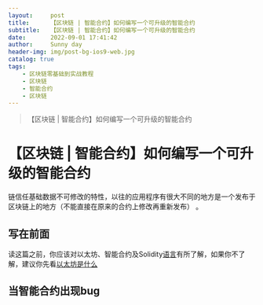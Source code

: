 ```yaml
---
layout:     post
title:      【区块链 | 智能合约】如何编写一个可升级的智能合约
subtitle:   【区块链 | 智能合约】如何编写一个可升级的智能合约
date:       2022-09-01 17:41:42
author:     Sunny day
header-img: img/post-bg-ios9-web.jpg
catalog: true
tags:
    - 区块链零基础到实战教程
    - 区块链
    - 智能合约
    - 区块链
---
```


>【区块链 | 智能合约】如何编写一个可升级的智能合约

# 【区块链 | 智能合约】如何编写一个可升级的智能合约

链信任基础数据不可修改的特性，以往的应用程序有很大不同的地方是一个发布于区块链上的地方（不能直接在原来的合约上修改再重新发布） 。

## 写在前面

读这篇之前，你应该对以太坊、智能合约及Solidity[语言](https://learnblockchain.cn/categories/ethereum/Solidity/ "语言")有所了解，如果你不了解，建议你先看[以太坊是什么](https://learnblockchain.cn/2017/11/20/whatiseth/ "以太坊是什么")

## 当智能合约出现bug

